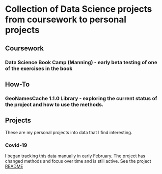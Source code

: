# Collection of Data Science projects from coursework to personal projects



## Coursework
### Data Science Book Camp (Manning) - early beta testing of one of the exercises in the book


## How-To
### GeoNamesCache 1.1.0 Library - exploring the current status of the project and how to use the methods.

## Projects
These are my personal projects into data that I find interesting.

### Covid-19 
I began tracking this data manually in early February. The project has changed methods and focus over time and is still active. See the project [README](projects/covid-19/README.md)

